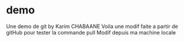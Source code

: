 # demo
Une demo de git by Karim CHABAANE
Voila une modif faite a partir de gitHub pour tester la commande pull
Modif depuis ma machine locale
